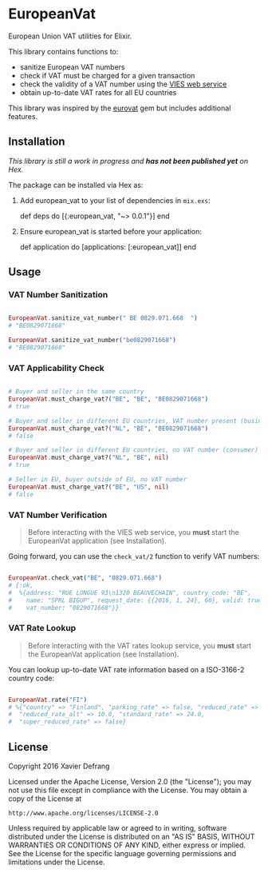 # EuropeanVat

European Union VAT utilities for Elixir.

This library contains functions to:

* sanitize European VAT numbers
* check if VAT must be charged for a given transaction
* check the validity of a VAT number using the [VIES web service](http://ec.europa.eu/taxation_customs/vies/faq.html)
* obtain up-to-date VAT rates for all EU countries

This library was inspired by the [eurovat](https://github.com/phusion/eurovat) gem but includes additional features.

## Installation

_This library is still a work in progress and **has not been published yet** on Hex._

The package can be installed via Hex as:

  1. Add european_vat to your list of dependencies in `mix.exs`:

        def deps do
          [{:european_vat, "~> 0.0.1"}]
        end

  2. Ensure european_vat is started before your application:

        def application do
          [applications: [:european_vat]]
        end

## Usage

### VAT Number Sanitization

```Elixir

EuropeanVat.sanitize_vat_number(" BE 0829.071.668  ")
# "BE0829071668"

EuropeanVat.sanitize_vat_number("be0829071668")
# "BE0829071668"

```

### VAT Applicability Check

```Elixir

# Buyer and seller in the same country
EuropeanVat.must_charge_vat?("BE", "BE", "BE0829071668")
# true

# Buyer and seller in different EU countries, VAT number present (business)
EuropeanVat.must_charge_vat?("NL", "BE", "BE0829071668")
# false

# Buyer and seller in different EU countries, no VAT number (consumer)
EuropeanVat.must_charge_vat?("NL", "BE", nil)
# true

# Seller in EU, buyer outside of EU, no VAT number
EuropeanVat.must_charge_vat?("BE", "US", nil)
# false

```

### VAT Number Verification

> Before interacting with the VIES web service, you **must** start the EuropeanVat application (see Installation).

Going forward, you can use the `check_vat/2` function to verify VAT numbers:

```Elixir

EuropeanVat.check_vat("BE", "0829.071.668")
# {:ok,
#  %{address: "RUE LONGUE 93\n1320 BEAUVECHAIN", country_code: "BE",
#    name: "SPRL BIGUP", request_date: {{2016, 1, 24}, 60}, valid: true,
#    vat_number: "0829071668"}}

```

### VAT Rate Lookup

> Before interacting with the VAT rates lookup service, you **must** start the EuropeanVat application (see Installation).


You can lookup up-to-date VAT rate information based on a ISO-3166-2 country code:

```Elixir

EuropeanVat.rate("FI")
# %{"country" => "Finland", "parking_rate" => false, "reduced_rate" => 14.0,
#  "reduced_rate_alt" => 10.0, "standard_rate" => 24.0,
#  "super_reduced_rate" => false}

```

## License

Copyright 2016 Xavier Defrang

Licensed under the Apache License, Version 2.0 (the "License"); you may not use this file except in compliance with the License. You may obtain a copy of the License at

```
http://www.apache.org/licenses/LICENSE-2.0
```

Unless required by applicable law or agreed to in writing, software distributed under the License is distributed on an "AS IS" BASIS, WITHOUT WARRANTIES OR CONDITIONS OF ANY KIND, either express or implied. See the License for the specific language governing permissions and limitations under the License.
